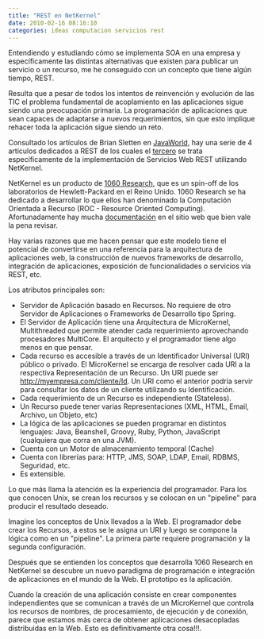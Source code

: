 ```yaml
---
title: "REST en NetKernel"
date: 2010-02-16 08:16:10
categories: ideas computacion servicios rest
---
```

Entendiendo y estudiando cómo se implementa SOA en una empresa y específicamente las distintas alternativas que existen para publicar un servicio o un recurso, me he conseguido con un concepto que tiene algún tiempo, REST.

Resulta que a pesar de todos los intentos de reinvención y evolución de las TIC el problema fundamental de acoplamiento en las aplicaciones sigue siendo una preocupación primaria. La programación de aplicaciones que sean capaces de adaptarse a nuevos requerimientos, sin que esto implique rehacer toda la aplicación sigue siendo un reto.

Consultado los artículos de Brian Sletten en [JavaWorld](http://www.javaworld.com), hay una serie de 4 artículos dedicados a REST de los cuales el [tercero](http://www.javaworld.com/article/2077983/soa/scripting-jvm-languages-rest-for-java-developers-part-3-netkernel.html) se trata específicamente de la implementación de Servicios Web REST utilizando NetKernel.

NetKernel es un producto de [1060 Research](http://www.1060research.com), que es un spin-off de los laboratorios de Hewlett-Packard en el Reino Unido. 1060 Research se ha dedicado a desarrollar lo que ellos han denominado la Computación Orientada a Recurso (ROC - Resource Oriented Computing). Afortunadamente hay mucha [documentación](http://www.1060research.com/products/#roc) en el sitio web que bien vale la pena revisar.

Hay varias razones que me hacen pensar que este modelo tiene el potencial de convertirse en una referencia para la arquitectura de aplicaciones web, la construcción de nuevos frameworks de desarrollo, integración de aplicaciones, exposición de funcionalidades o servicios vía REST, etc.

Los atributos principales son:
- Servidor de Aplicación basado en Recursos. No requiere de otro Servidor de Aplicaciones o Frameworks de Desarrollo tipo Spring.
- El Servidor de Aplicación tiene una Arquitectura de MicroKernel, Multithreaded que permite atender cada requerimiento aprovechando procesadores MultiCore. El arquitecto y el programador tiene algo menos en que pensar.
- Cada recurso es accesible a través de un Identificador Universal (URI) público o privado. El MicroKernel se encarga de resolver cada URI a la respectiva Representación de un Recurso. Un URI puede ser http://myempresa.com/cliente/Id. Un URI como el anterior podría servir para consultar los datos de un cliente utilizando su Identificación.
- Cada requerimiento de un Recurso es independiente (Stateless).
- Un Recurso puede tener varias Representaciones (XML, HTML, Email, Archivo, un Objeto, etc)
- La lógica de las aplicaciones se pueden programar en distintos lenguajes: Java, Beanshell, Groovy, Ruby, Python, JavaScript (cualquiera que corra en una JVM).
- Cuenta con un Motor de almacenamiento temporal (Cache)
- Cuenta con librerías para: HTTP, JMS, SOAP, LDAP, Email, RDBMS, Seguridad, etc.
- Es extensible.

Lo que más llama la atención es la experiencia del programador. Para los que conocen Unix, se crean los recursos y se colocan en un "pipeline" para producir el resultado deseado.

Imagine los conceptos de Unix llevados a la Web. El programador debe crear los Recursos, a estos se le asigna un URI y luego se compone la lógica como en un "pipeline". La primera parte requiere programación y la segunda configuración.

Después que se entienden los conceptos que desarrolla 1060 Research en NetKernel se descubre un nuevo paradigma de programación e integración de aplicaciones en el mundo de la Web. El prototipo es la aplicación.

Cuando la creación de una aplicación consiste en crear componentes independientes que se comunican a través de un MicroKernel que controla los recursos de nombres, de procesamiento, de ejecución y de conexión, parece que estamos más cerca de obtener aplicaciones desacopladas distribuidas en la Web. Esto es definitivamente otra cosa!!!.

